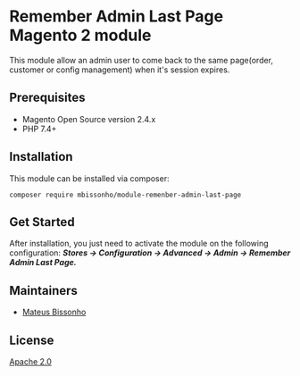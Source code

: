# Remember Admin Last Page Magento 2 module

This module allow an admin user to come back to the same page(order, customer or config management) when it's session expires.

## Prerequisites

- Magento Open Source version 2.4.x
- PHP 7.4+

## Installation

This module can be installed via composer:

```shell
composer require mbissonho/module-remenber-admin-last-page
```

## Get Started

After installation, you just need to activate the module on the following configuration: 
***Stores -> Configuration -> Advanced -> Admin -> Remember Admin Last Page.*** 

## Maintainers

- [Mateus Bissonho](https://github.com/mbissonho)

## License

[Apache 2.0](https://github.com/mbissonho/remember-admin-last-page-magento2/blob/main/LICENSE.md)
